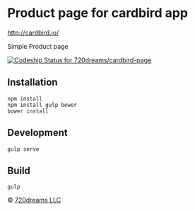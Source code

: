 # Product page for cardbird app

http://cardbird.io/

Simple Product page

[ ![Codeship Status for 720dreams/cardbird-page](https://codeship.com/projects/9c92a6e0-ae93-0132-b246-6a5d0765ab36/status?branch=master)](https://codeship.com/projects/68922)

## Installation

```
npm install
npm install gulp bower
bower install
```

## Development

```
gulp serve
```

## Build

```
gulp
```

© [720dreams LLC](http://720dreams.com)

